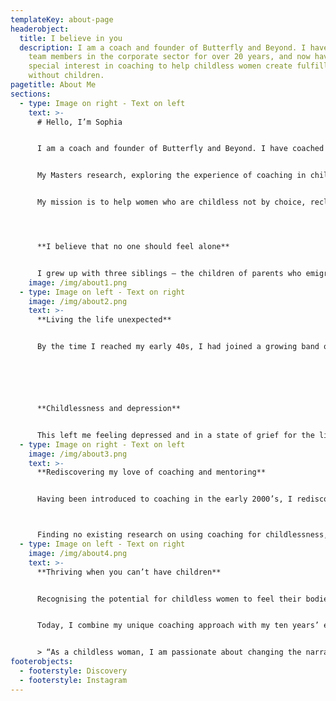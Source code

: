 ```yaml
---
templateKey: about-page
headerobject:
  title: I believe in you
  description: I am a coach and founder of Butterfly and Beyond. I have coached
    team members in the corporate sector for over 20 years, and now have a
    special interest in coaching to help childless women create fulfilling lives
    without children.
pagetitle: About Me
sections:
  - type: Image on right - Text on left
    text: >-
      # Hello, I’m Sophia 


      I am a coach and founder of Butterfly and Beyond. I have coached team members in the corporate sector for over 20 years, and now have a special interest in coaching to help childless women create fulfilling lives without children.


      My Masters research, exploring the experience of coaching in childless women, received an award from the European Mentoring and Coaching Council, UK, for the dissertation with the highest potential for societal benefit.


      My mission is to help women who are childless not by choice, reclaim their sense of self and move from simply existing, and just about coping with being childless forever, to truly living whole and fulfilled lives. I promote inclusivity and raise awareness of the unconscious bias that marginalises, isolates and strips people of their self-worth and role within society, including within the media and the workplace.




      **I believe that no one should feel alone**


      I grew up with three siblings – the children of parents who emigrated to the UK in the 50’s and 60’s, and remember sometimes feeling different and “other” from my friends because of my ethnicity. Bonded by our “otherness” we were close growing-up, having fun and adventures together. However, when I was thirteen, my brother died by suicide; I was left devastated and family stability was shattered. These events made me a passionate believer that no one should feel alone, the importance of good mental health, and a fierce defender of those who don’t fit neat societal norms.
    image: /img/about1.png
  - type: Image on left - Text on right
    image: /img/about2.png
    text: >-
      **Living the life unexpected**


      By the time I reached my early 40s, I had joined a growing band of single, childless women. I had created a rewarding corporate career working in companies which develop therapies to help people with rare diseases. Unwittingly, I had let my time be consumed by my career, and I realised that my hope of meeting someone special, to settle down and have a family, was not going to happen. I tried fertility treatment on my own, and when eventually I was told that I suffered from adenomyosis and that my only option was to go abroad and use donor eggs, I decided to draw the curtains on my dream.






      **Childlessness and depression**


      This left me feeling depressed and in a state of grief for the life I had imagined. I found support through an organisation called Gateway Women, and when I was emotionally strong enough, I found an empathetic life coach to help me create a new plan for the future that would teach me how to live a childless life.
  - type: Image on right - Text on left
    image: /img/about3.png
    text: >-
      **Rediscovering my love of coaching and mentoring**


      Having been introduced to coaching in the early 2000’s, I rediscovered the joy I gained from coaching and mentoring others, and enrolled in a Masters in Coaching and Mentoring to deepen my knowledge and further my practice, during which I developed my own coaching model. Through coaching, I wanted to do for other childless women what others had done for me – help them to regain their confidence and motivation and find their path forward.



      Finding no existing research on using coaching for childlessness, I focused my research on the experience of coaching in childless women, which is the first research into coaching in this area.
  - type: Image on left - Text on right
    image: /img/about4.png
    text: >-
      **Thriving when you can’t have children**


      Recognising the potential for childless women to feel their bodies had failed them, I felt it imperative that my coaching approach was holistic, and incorporated mind, body and spirit.


      Today, I combine my unique coaching approach with my ten years’ experience as a British Wheel of Yoga teacher with additional training in therapeutic and yin yoga, in a six-month online **[Thrive coaching](/thrive)** program, working with women individually to transform how they view themselves from the inside out, and re-envision their lives with a renewed sense of purpose.


      > “As a childless woman, I am passionate about changing the narrative around womanhood and childlessness within a pronatalist society including the media, ensuring **[inclusivity](/inclusivity)** within the workplace, and helping women to realise how much worth and potential they hold within themselves”.
footerobjects:
  - footerstyle: Discovery
  - footerstyle: Instagram
---
```

